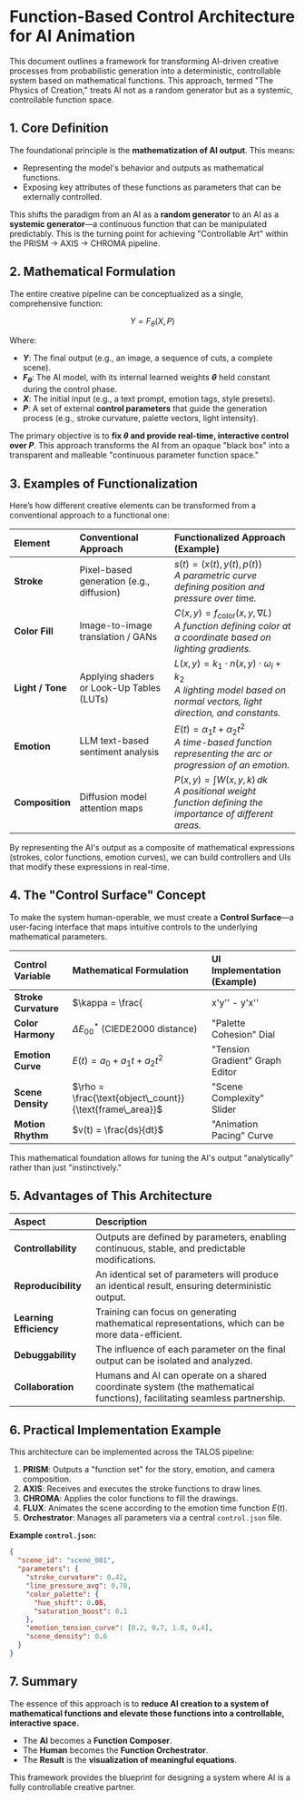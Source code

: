 # Function-Based Control Architecture for AI Animation

This document outlines a framework for transforming AI-driven creative processes from probabilistic generation into a deterministic, controllable system based on mathematical functions. This approach, termed "The Physics of Creation," treats AI not as a random generator but as a systemic, controllable function space.

## 1. Core Definition

The foundational principle is the **mathematization of AI output**. This means:

- Representing the model's behavior and outputs as mathematical functions.
- Exposing key attributes of these functions as parameters that can be externally controlled.

This shifts the paradigm from an AI as a **random generator** to an AI as a **systemic generator**—a continuous function that can be manipulated predictably. This is the turning point for achieving "Controllable Art" within the PRISM → AXIS → CHROMA pipeline.

## 2. Mathematical Formulation

The entire creative pipeline can be conceptualized as a single, comprehensive function:

$$ Y = F_{\theta}(X, P) $$

Where:
- **$Y$**: The final output (e.g., an image, a sequence of cuts, a complete scene).
- **$F_{\theta}$**: The AI model, with its internal learned weights **$\theta$** held constant during the control phase.
- **$X$**: The initial input (e.g., a text prompt, emotion tags, style presets).
- **$P$**: A set of external **control parameters** that guide the generation process (e.g., stroke curvature, palette vectors, light intensity).

The primary objective is to **fix $\theta$ and provide real-time, interactive control over $P$**. This approach transforms the AI from an opaque "black box" into a transparent and malleable "continuous parameter function space."

## 3. Examples of Functionalization

Here’s how different creative elements can be transformed from a conventional approach to a functional one:

| Element | Conventional Approach | Functionalized Approach (Example) |
| :--- | :--- | :--- |
| **Stroke** | Pixel-based generation (e.g., diffusion) | $s(t) = (x(t), y(t), p(t))$ <br> *A parametric curve defining position and pressure over time.* |
| **Color Fill** | Image-to-image translation / GANs | $C(x, y) = f_{\text{color}}(x, y, \nabla L)$ <br> *A function defining color at a coordinate based on lighting gradients.* |
| **Light / Tone** | Applying shaders or Look-Up Tables (LUTs) | $L(x, y) = k_1 \cdot n(x, y) \cdot \omega_i + k_2$ <br> *A lighting model based on normal vectors, light direction, and constants.* |
| **Emotion** | LLM text-based sentiment analysis | $E(t) = \alpha_1 t + \alpha_2 t^2$ <br> *A time-based function representing the arc or progression of an emotion.* |
| **Composition** | Diffusion model attention maps | $P(x, y) = \int W(x, y, k) \, dk$ <br> *A positional weight function defining the importance of different areas.* |

By representing the AI's output as a composite of mathematical expressions (strokes, color functions, emotion curves), we can build controllers and UIs that modify these expressions in real-time.

## 4. The "Control Surface" Concept

To make the system human-operable, we must create a **Control Surface**—a user-facing interface that maps intuitive controls to the underlying mathematical parameters.

| Control Variable | Mathematical Formulation | UI Implementation (Example) |
| :--- | :--- | :--- |
| **Stroke Curvature** | $\kappa = \frac{|x'y'' - y'x''|}{(x'^2 + y'^2)^{3/2}}$ | "Stroke Smoothness" Slider |
| **Color Harmony** | $\Delta E^*_{00}$ (CIEDE2000 distance) | "Palette Cohesion" Dial |
| **Emotion Curve** | $E(t) = a_0 + a_1 t + a_2 t^2$ | "Tension Gradient" Graph Editor |
| **Scene Density** | $\rho = \frac{\text{object\_count}}{\text{frame\_area}}$ | "Scene Complexity" Slider |
| **Motion Rhythm** | $v(t) = \frac{ds}{dt}$ | "Animation Pacing" Curve |

This mathematical foundation allows for tuning the AI's output "analytically" rather than just "instinctively."

## 5. Advantages of This Architecture

| Aspect | Description |
| :--- | :--- |
| **Controllability** | Outputs are defined by parameters, enabling continuous, stable, and predictable modifications. |
| **Reproducibility** | An identical set of parameters will produce an identical result, ensuring deterministic output. |
| **Learning Efficiency** | Training can focus on generating mathematical representations, which can be more data-efficient. |
| **Debuggability** | The influence of each parameter on the final output can be isolated and analyzed. |
| **Collaboration** | Humans and AI can operate on a shared coordinate system (the mathematical functions), facilitating seamless partnership. |

## 6. Practical Implementation Example

This architecture can be implemented across the TALOS pipeline:

1.  **PRISM**: Outputs a "function set" for the story, emotion, and camera composition.
2.  **AXIS**: Receives and executes the stroke functions to draw lines.
3.  **CHROMA**: Applies the color functions to fill the drawings.
4.  **FLUX**: Animates the scene according to the emotion time function $E(t)$.
5.  **Orchestrator**: Manages all parameters via a central `control.json` file.

**Example `control.json`:**
```json
{
  "scene_id": "scene_001",
  "parameters": {
    "stroke_curvature": 0.42,
    "line_pressure_avg": 0.78,
    "color_palette": {
      "hue_shift": 0.05,
      "saturation_boost": 0.1
    },
    "emotion_tension_curve": [0.2, 0.7, 1.0, 0.4],
    "scene_density": 0.6
  }
}
```

## 7. Summary

The essence of this approach is to **reduce AI creation to a system of mathematical functions and elevate those functions into a controllable, interactive space.**

- The **AI** becomes a **Function Composer**.
- The **Human** becomes the **Function Orchestrator**.
- The **Result** is the **visualization of meaningful equations**.

This framework provides the blueprint for designing a system where AI is a fully controllable creative partner.
